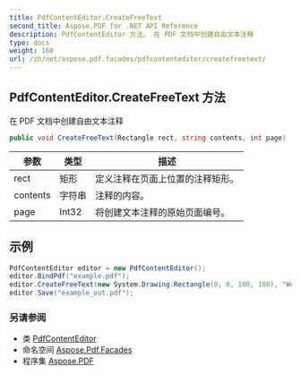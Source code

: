```yaml
---
title: PdfContentEditor.CreateFreeText
second_title: Aspose.PDF for .NET API Reference
description: PdfContentEditor 方法。 在 PDF 文档中创建自由文本注释
type: docs
weight: 160
url: /zh/net/aspose.pdf.facades/pdfcontenteditor/createfreetext/
---
```

## PdfContentEditor.CreateFreeText 方法

在 PDF 文档中创建自由文本注释

```csharp
public void CreateFreeText(Rectangle rect, string contents, int page)
```

| 参数 | 类型 | 描述 |
| --- | --- | --- |
| rect | 矩形 | 定义注释在页面上位置的注释矩形。 |
| contents | 字符串 | 注释的内容。 |
| page | Int32 | 将创建文本注释的原始页面编号。 |

## 示例

```csharp
PdfContentEditor editor = new PdfContentEditor();
editor.BindPdf("example.pdf");
editor.CreateFreeText(new System.Drawing.Rectangle(0, 0, 100, 100), "Welcome to Aspose", 1);
editor.Save("example_out.pdf");
```

### 另请参阅

* 类 [PdfContentEditor](../)
* 命名空间 [Aspose.Pdf.Facades](../../../aspose.pdf.facades/)
* 程序集 [Aspose.PDF](../../../)
